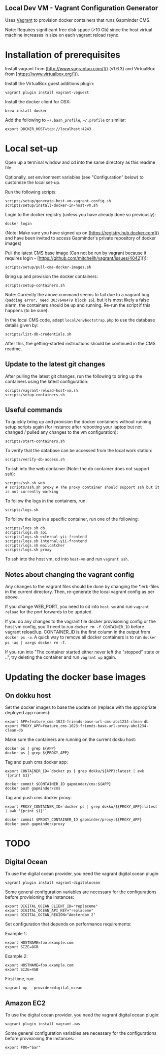 Local Dev VM - Vagrant Configuration Generator
-----------------------------

Uses [Vagrant](http://www.vagrantup.com/) to provision docker containers that runs Gapminder CMS.

Note: Requires significant free disk space (>10 Gb) since the host virtual machine increases in size on each vagrant reload rsync.

# Installation of prerequisites

Install vagrant from [http://www.vagrantup.com/]() (v1.6.3) and VirtualBox from [https://www.virtualbox.org/]().

Install the VirtualBox guest additions plugin:

    vagrant plugin install vagrant-vbguest

Install the docker client for OSX:

    brew install docker

Add the following to `~/.bash_profile`, `~/.profile` or similar:

    export DOCKER_HOST=tcp://localhost:4243

# Local set-up

Open up a terminal window and cd into the same directory as this readme file.

Optionally, set environment variables (see "Configuration" below) to customize the local set-up.

Run the following scripts:

    scripts/setup/generate-host-vm-vagrant-config.sh
    scripts/setup/install-docker-in-host-vm.sh

Login to the docker registry (unless you have already done so previously):

    docker login

(Note: Make sure you have signed up on [https://registry.hub.docker.com]() and have been invited to access Gapminder's private repository of docker images)

Pull the latest CMS base image (Can not be run by vagrant because it requires login - [https://github.com/mitchellh/vagrant/issues/4042]()):

    scripts/setup/pull-cms-docker-images.sh

Bring up and provision the docker containers:

    scripts/setup-containers.sh

Note: Currently the above command seems to fail due to a vagrant bug (`padding error, need 3037648479 block 16`), but it is most likely a false alarm, the containers should be up and running. Re-run the script if this happens (to be sure).

In the local CMS code, adapt `local/envbootstrap.php` to use the database details given by:

    scripts/list-db-credentials.sh

After this, the getting-started instructions should be continued in the CMS readme.

## Update to the latest git changes

After pulling the latest git changes, run the following to bring up the containers using the latest configuration:

    scripts/vagrant-reload-host-vm.sh
    scripts/setup-containers.sh

## Useful commands

To quickly bring up and provision the docker containers without running setup scripts again (for instance after rebooting your laptop but not changed / pulled any changes to the vm configuration):

    scripts/start-containers.sh

To verify that the database can be accessed from the local work station:

    scripts/verify-db-access.sh

To ssh into the web container (Note: the db container does not support ssh):

    scripts/ssh.sh web
    # scripts/ssh.sh proxy # The proxy container should support ssh but it is not currently working

To follow the logs in the containers, run:

    scripts/logs.sh

To follow the logs in a specific container, run one of the following:

    scripts/logs.sh db
    scripts/logs.sh api
    scripts/logs.sh external-yii-frontend
    scripts/logs.sh internal-yii-frontend
    scripts/logs.sh mailcatcher
    scripts/logs.sh proxy

To ssh into the host vm, cd into `host-vm` and run `vagrant ssh`.

## Notes about changing the vagrant config

Any changes to the vagrant files should be done by changing the *.erb-files in the current directory. Then, re-generate the local vagrant config as per above.

If you change WEB_PORT, you need to cd into `host-vm` and run `vagrant reload` for the port forwards to be updated.

If you do any changes to the vagrant file docker provisioning config or the host vm config, you'll need to run `docker rm -f CONTAINER_ID` before vagrant reload/up. CONTAINER_ID is the first column in the output from `docker ps -a`. A quick way to remove all docker containers is to run `docker ps -aq | xargs docker rm -f`.

If you run into "The container started either never left the "stopped" state or ..", try deleting the container and run `vagrant up` again.

# Updating the docker base images

## On dokku host

Set the docker images to base the update on (replace with the appropriate deployed app names):

    export APP=feature_cms-1023-friends-base-url-cms-abc1234-clean-db
    export PROXY_APP=feature_cms-1023-friends-base-url-proxy-abc1234-clean-db

Make sure the containers are running on the current dokku host:

    docker ps | grep ${APP}
    docker ps | grep ${PROXY_APP}

Tag and push cms docker app:

    export CONTAINER_ID=`docker ps | grep dokku/${APP}:latest | awk '{print $1}'`

    docker commit $CONTAINER_ID gapminder/cms:${APP}
    docker push gapminder/cms

Tag and push cms docker proxy:

    export PROXY_CONTAINER_ID=`docker ps | grep dokku/${PROXY_APP}:latest | awk '{print $1}'`

    docker commit $PROXY_CONTAINER_ID gapminder/proxy:${PROXY_APP}
    docker push gapminder/proxy

# TODO

## Digital Ocean

To use the digital ocean provider, you need the vagrant digital ocean plugin:

    vagrant plugin install vagrant-digitalocean

Some general configuration variables are necessary for the configurations before provisioning the instances:

    export DIGITAL_OCEAN_CLIENT_ID="replaceme"
    export DIGITAL_OCEAN_API_KEY="replaceme"
    export DIGITAL_OCEAN_REGION="Amsterdam 2"

Set configuration that depends on performance requirements:

Example 1:

    export HOSTNAME=foo.example.com
    export SIZE=8GB

Example 2:

    export HOSTNAME=foo.example.com
    export SIZE=4GB

First time, run:

    vagrant up --provider=digital_ocean

## Amazon EC2

To use the digital ocean provider, you need the vagrant digital ocean plugin:

    vagrant plugin install vagrant-aws

Some general configuration variables are necessary for the configurations before provisioning the instances:

    export FOO="bar"
